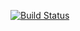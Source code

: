 [![Build Status](https://travis-ci.org/isaacchien/rideshare.svg?branch=master)](https://travis-ci.org/isaacchien/rideshare)